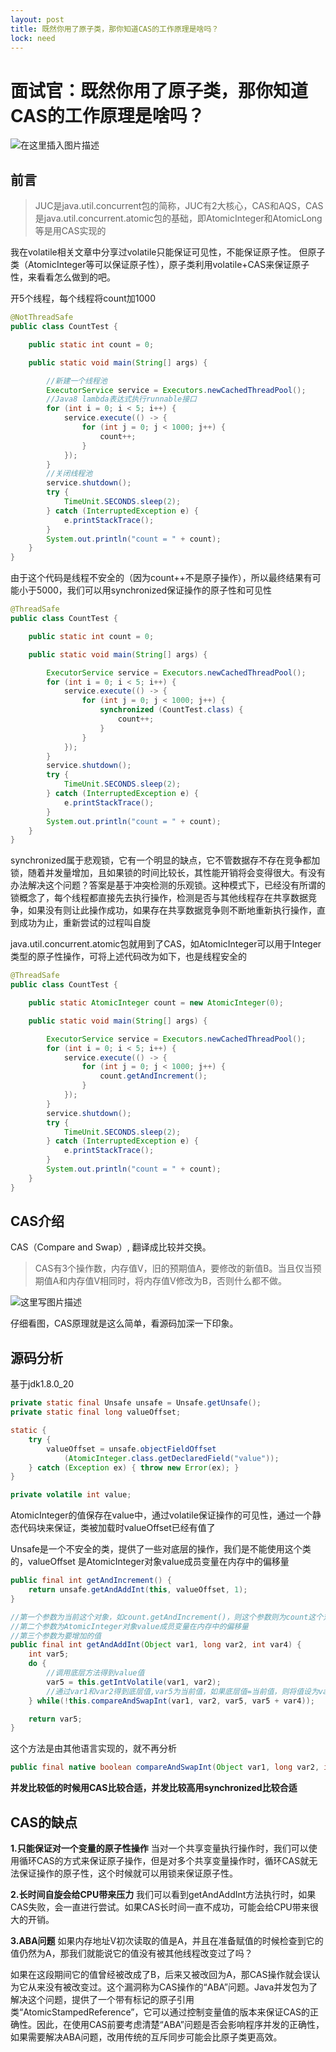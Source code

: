 ```yaml
---
layout: post
title: 既然你用了原子类，那你知道CAS的工作原理是啥吗？
lock: need
---
```


# 面试官：既然你用了原子类，那你知道CAS的工作原理是啥吗？

![在这里插入图片描述](https://img-blog.csdnimg.cn/20200902211819739.png?)
## 前言

>JUC是java.util.concurrent包的简称，JUC有2大核心，CAS和AQS，CAS是java.util.concurrent.atomic包的基础，即AtomicInteger和AtomicLong等是用CAS实现的

我在volatile相关文章中分享过volatile只能保证可见性，不能保证原子性。
但原子类（AtomicInteger等可以保证原子性），原子类利用volatile+CAS来保证原子性，来看看怎么做到的吧。

开5个线程，每个线程将count加1000
```java
@NotThreadSafe
public class CountTest {

    public static int count = 0;

    public static void main(String[] args) {

        //新建一个线程池
        ExecutorService service = Executors.newCachedThreadPool();
        //Java8 lambda表达式执行runnable接口
        for (int i = 0; i < 5; i++) {
            service.execute(() -> {
                for (int j = 0; j < 1000; j++) {
                    count++;
                }
            });
        }
        //关闭线程池
        service.shutdown();
        try {
            TimeUnit.SECONDS.sleep(2);
        } catch (InterruptedException e) {
            e.printStackTrace();
        }
        System.out.println("count = " + count);
    }
}
```
由于这个代码是线程不安全的（因为count++不是原子操作），所以最终结果有可能小于5000，我们可以用synchronized保证操作的原子性和可见性

```java
@ThreadSafe
public class CountTest {

    public static int count = 0;

    public static void main(String[] args) {

        ExecutorService service = Executors.newCachedThreadPool();
        for (int i = 0; i < 5; i++) {
            service.execute(() -> {
                for (int j = 0; j < 1000; j++) {
                    synchronized (CountTest.class) {
                        count++;
                    }
                }
            });
        }
        service.shutdown();
        try {
            TimeUnit.SECONDS.sleep(2);
        } catch (InterruptedException e) {
            e.printStackTrace();
        }
        System.out.println("count = " + count);
    }
}
```
synchronized属于悲观锁，它有一个明显的缺点，它不管数据存不存在竞争都加锁，随着并发量增加，且如果锁的时间比较长，其性能开销将会变得很大。有没有办法解决这个问题？答案是基于冲突检测的乐观锁。这种模式下，已经没有所谓的锁概念了，每个线程都直接先去执行操作，检测是否与其他线程存在共享数据竞争，如果没有则让此操作成功，如果存在共享数据竞争则不断地重新执行操作，直到成功为止，重新尝试的过程叫自旋

java.util.concurrent.atomic包就用到了CAS，如AtomicInteger可以用于Integer类型的原子性操作，可将上述代码改为如下，也是线程安全的

```java
@ThreadSafe
public class CountTest {

    public static AtomicInteger count = new AtomicInteger(0);

    public static void main(String[] args) {

        ExecutorService service = Executors.newCachedThreadPool();
        for (int i = 0; i < 5; i++) {
            service.execute(() -> {
                for (int j = 0; j < 1000; j++) {
                    count.getAndIncrement();
                }
            });
        }
        service.shutdown();
        try {
            TimeUnit.SECONDS.sleep(2);
        } catch (InterruptedException e) {
            e.printStackTrace();
        }
        System.out.println("count = " + count);
    }
}
```
## CAS介绍
CAS（Compare and Swap）, 翻译成比较并交换。
>CAS有3个操作数，内存值V，旧的预期值A，要修改的新值B。当且仅当预期值A和内存值V相同时，将内存值V修改为B，否则什么都不做。 

![这里写图片描述](https://img-blog.csdn.net/20180417153325899?)

仔细看图，CAS原理就是这么简单，看源码加深一下印象。
## 源码分析
基于jdk1.8.0_20
```java
private static final Unsafe unsafe = Unsafe.getUnsafe();
private static final long valueOffset;

static {
	try {
		valueOffset = unsafe.objectFieldOffset
			(AtomicInteger.class.getDeclaredField("value"));
	} catch (Exception ex) { throw new Error(ex); }
}

private volatile int value;
```
AtomicInteger的值保存在value中，通过volatile保证操作的可见性，通过一个静态代码块来保证，类被加载时valueOffset已经有值了

Unsafe是一个不安全的类，提供了一些对底层的操作，我们是不能使用这个类的，valueOffset 是AtomicInteger对象value成员变量在内存中的偏移量

```java
public final int getAndIncrement() {
	return unsafe.getAndAddInt(this, valueOffset, 1);
}
```

```java
//第一个参数为当前这个对象，如count.getAndIncrement()，则这个参数则为count这个对象
//第二个参数为AtomicInteger对象value成员变量在内存中的偏移量
//第三个参数为要增加的值
public final int getAndAddInt(Object var1, long var2, int var4) {
	int var5;
	do {
		//调用底层方法得到value值
		var5 = this.getIntVolatile(var1, var2);
		//通过var1和var2得到底层值,var5为当前值，如果底层值=当前值，则将值设为var5+var4，并返回true，否则返回false
	} while(!this.compareAndSwapInt(var1, var2, var5, var5 + var4));

	return var5;
}
```
这个方法是由其他语言实现的，就不再分析
```java
public final native boolean compareAndSwapInt(Object var1, long var2, int var4, int var5);
```
**并发比较低的时候用CAS比较合适，并发比较高用synchronized比较合适**

## CAS的缺点

 **1.只能保证对一个变量的原子性操作**
 当对一个共享变量执行操作时，我们可以使用循环CAS的方式来保证原子操作，但是对多个共享变量操作时，循环CAS就无法保证操作的原子性，这个时候就可以用锁来保证原子性。

 **2.长时间自旋会给CPU带来压力**
 我们可以看到getAndAddInt方法执行时，如果CAS失败，会一直进行尝试。如果CAS长时间一直不成功，可能会给CPU带来很大的开销。

 **3.ABA问题**
如果内存地址V初次读取的值是A，并且在准备赋值的时候检查到它的值仍然为A，那我们就能说它的值没有被其他线程改变过了吗？

如果在这段期间它的值曾经被改成了B，后来又被改回为A，那CAS操作就会误认为它从来没有被改变过。这个漏洞称为CAS操作的“ABA”问题。Java并发包为了解决这个问题，提供了一个带有标记的原子引用类“AtomicStampedReference”，它可以通过控制变量值的版本来保证CAS的正确性。因此，在使用CAS前要考虑清楚“ABA”问题是否会影响程序并发的正确性，如果需要解决ABA问题，改用传统的互斥同步可能会比原子类更高效。
